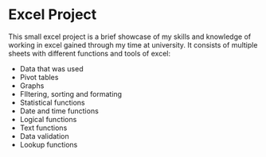 # Excel Project

This small excel project is a brief showcase of my skills and knowledge of working in excel gained through my time at university. It consists of multiple sheets with different functions and tools of excel:

- Data that was used
- Pivot tables
- Graphs
- FIltering, sorting and formating
- Statistical functions
- Date and time functions
- Logical functions
- Text functions
- Data validation
- Lookup functions
